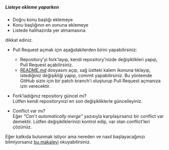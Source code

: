 ##### Listeye ekleme yaparken

- Doğru konu başlığı eklemeye
- Konu başlığının en sonuna eklemeye
- Listede halihazırda yer almamasına

dikkat ediniz.

- Pull Request açmak için aşağıdakilerden birini yapabilirsiniz:
	- Repository'yi fork'layıp, kendi repository'nizde değişiklikleri yapıp, Pull Request açabilirsiniz.
	- [README.md](https://github.com/ahmetcadirci25/sublime-text-3/blob/master/README.md) dosyasını açıp, sağ üstteki kalem ikonuna tıklayıp, istediğiniz değişikliği yapıp, commit yapabilirsiniz. Bu yöntemde GitHub sizin için bir patch branch'i oluşturup Pull Request açmanıza izin verecektir.

- Fork'ladığınız repository güncel mi?
	<br>
	Lütfen kendi repositorynizi en son değişikliklerle güncelleyiniz.

- Conflict var mı?
	<br>
	Eğer *"Can’t automatically merge"* yazısıyla karşılaşırsanız bir conflict var demektir. Lütfen değişikliklerinizi kontrol edip, var olan conflict'leri çözünüz.

Eğer katkıda bulunmak istiyor ama nereden ve nasıl başlayacağınızı bilmiyorsanız [bu makaleyi](https://medium.com/@cengizhanc/github-ile-a%C3%A7%C4%B1k-kaynak-projelere-katk%C4%B1da-bulunmak-8a0d79090546) okuyabilirsiniz.